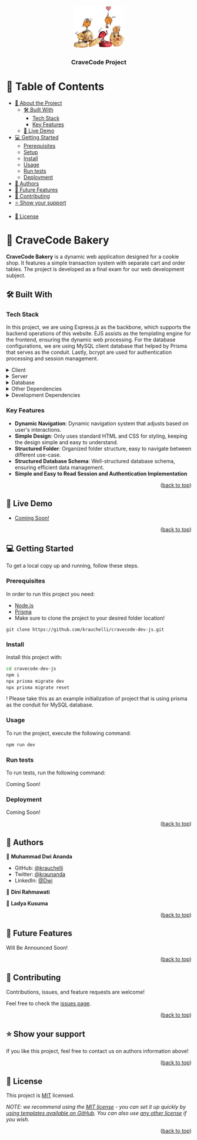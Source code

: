 <a name="readme-top"></a>

<!--
!!! IMPORTANT !!!
This README is an example of how you could professionally present your codebase. 
Writing documentation is a crucial part of your work as a professional software developer and cannot be ignored. 

You should modify this file to match your project and remove sections that don't apply.

REQUIRED SECTIONS:
- Table of Contents
- About the Project
  - Built With
  - Live Demo
- Getting Started
- Authors
- Future Features
- Contributing
- Show your support
- Acknowledgements
- License

OPTIONAL SECTIONS:
- FAQ

After you're finished please remove all the comments and instructions!

For more information on the importance of a professional README for your repositories: https://github.com/microverseinc/curriculum-transversal-skills/blob/main/documentation/articles/readme_best_practices.md
-->

<div align="center">
  <!-- You are encouraged to replace this logo with your own! Otherwise you can also remove it. -->
  <img src="./public/images/cookiez.png" alt="logo" width="140"  height="auto" />
  <br/>

  <h3><b>CraveCode Project</b></h3>

</div>

<!-- TABLE OF CONTENTS -->

# 📗 Table of Contents

- [📖 About the Project](#about-project)
  - [🛠 Built With](#built-with)
    - [Tech Stack](#tech-stack)
    - [Key Features](#key-features)
  - [🚀 Live Demo](#live-demo)
- [💻 Getting Started](#getting-started)
  - [Prerequisites](#prerequisites)
  - [Setup](#setup)
  - [Install](#install)
  - [Usage](#usage)
  - [Run tests](#run-tests)
  - [Deployment](#deployment)
- [👥 Authors](#authors)
- [🔭 Future Features](#future-features)
- [🤝 Contributing](#contributing)
- [⭐️ Show your support](#support)
<!-- - [🙏 Acknowledgements](#acknowledgements)
- [❓ FAQ (OPTIONAL)](#faq) -->
- [📝 License](#license)

<!-- PROJECT DESCRIPTION -->

# 📖 CraveCode Bakery <a name="about-project"></a>

**CraveCode Bakery** is a dynamic web application designed for a cookie shop. It features a simple transaction system with separate cart and order tables. The project is developed as a final exam for our web development subject.

## 🛠 Built With <a name="built-with"></a>

### Tech Stack <a name="tech-stack"></a>

In this project, we are using Express.js as the backbone, which supports the backend operations of this website. EJS assists as the templating engine for the frontend, ensuring the dynamic web processing. For the database configurations, we are using MySQL client database that helped by Prisma that serves as the conduit. Lastly, bcrypt are used for authentication processing and session management.  

<details>
  <summary>Client</summary>
  <ul>
    <li><a href="">HTML</a></li>
    <li><a href="">CSS</a></li>
  </ul>
</details>

<details>
  <summary>Server</summary>
  <ul>
    <li><a href="https://expressjs.com/">Express.js</a></li>
    <li><a href="https://ejs.github.io/">EJS</a></li>
    <li><a href="https://www.npmjs.com/package/cors">CORS</a></li>
    <li><a href="https://www.npmjs.com/package/express-session">Express Session</a></li>
    <li><a href="https://www.npmjs.com/package/method-override">Method Override</a></li>
  </ul>
</details>

<details>
<summary>Database</summary>
  <ul>
    <li><a href="https://www.mysql.com/">MySQL</a></li>
    <li><a href="https://www.prisma.io/">Prisma</a></li>
  </ul>
</details>

<details>
<summary>Other Dependencies</summary>
  <ul>
    <li><a href="https://www.npmjs.com/package/axios">Axios</a></li>
    <li><a href="https://www.npmjs.com/package/bcrypt">Bcrypt</a></li>
    <li><a href="https://www.npmjs.com/package/dotenv">Dotenv</a></li>
  </ul>
</details>

<details>
<summary>Development Dependencies</summary>
  <ul>
    <li><a href="https://eslint.org/">ESLint</a></li>
    <li><a href="https://www.npmjs.com/package/nodemon">Nodemon</a></li>
  </ul>
</details>

<!-- Features -->

### Key Features <a name="key-features"></a>

- **Dynamic Navigation**: Dynamic navigation system that adjusts based on user's interactions.
- **Simple Design**: Only uses standard HTML and CSS for styling, keeping the design simple and easy to understand.
- **Structured Folder**: Organized folder structure, easy to navigate between different use-case.
- **Structured Database Schema**: Well-structured database schema, ensuring efficient data management.
- **Simple and Easy to Read Session and Authentication Implementation**

<p align="right">(<a href="#readme-top">back to top</a>)</p>

<!-- LIVE DEMO -->

## 🚀 Live Demo <a name="live-demo"></a>

- [Coming Soon!](https://github.com/krauchelli/cravecode-dev-js/tree/main)

<p align="right">(<a href="#readme-top">back to top</a>)</p>

<!-- GETTING STARTED -->

## 💻 Getting Started <a name="getting-started"></a>

To get a local copy up and running, follow these steps.

### Prerequisites

In order to run this project you need:

- [Node.js](https://nodejs.org/en/download/)
- [Prisma](https://www.prisma.io/docs/getting-started/setup-prisma/start-from-scratch/relational-databases/install-prisma-migrate-typescript-postgres)
- Make sure to clone the project to your desired folder location!
```
git clone https://github.com/krauchelli/cravecode-dev-js.git
```

### Install

Install this project with:

```sh
cd cravecode-dev-js
npm i
npx prisma migrate dev
npx prisma migrate reset
```
! Please take this as an example initialization of project that is using prisma as the conduit for MySQL database.

### Usage

To run the project, execute the following command:

```sh
npm run dev
```

### Run tests

To run tests, run the following command:

Coming Soon!

### Deployment

Coming Soon!

<p align="right">(<a href="#readme-top">back to top</a>)</p>

<!-- AUTHORS -->

## 👥 Authors <a name="authors"></a>

👤 **Muhammad Dwi Ananda**

- GitHub: [@krauchelli](https://github.com/krauchelli)
- Twitter: [@kraunanda](https://x.com/kraunanda)
- LinkedIn: [@Dwi](https://www.linkedin.com/in/muhammad-dwi-ananda-b97797246/)

👤 **Dini Rahmawati**

👤 **Ladya Kusuma**

<p align="right">(<a href="#readme-top">back to top</a>)</p>

<!-- FUTURE FEATURES -->

## 🔭 Future Features <a name="future-features"></a>

Will Be Announced Soon!
<!-- - [ ] **[new_feature_1]**
- [ ] **[new_feature_2]**
- [ ] **[new_feature_3]** -->

<p align="right">(<a href="#readme-top">back to top</a>)</p>

<!-- CONTRIBUTING -->

## 🤝 Contributing <a name="contributing"></a>

Contributions, issues, and feature requests are welcome!

Feel free to check the [issues page](../../issues/).

<p align="right">(<a href="#readme-top">back to top</a>)</p>

<!-- SUPPORT -->

## ⭐️ Show your support <a name="support"></a>

If you like this project, feel free to contact us on authors information above!

<p align="right">(<a href="#readme-top">back to top</a>)</p>

<!-- ACKNOWLEDGEMENTS -->

<!-- ## 🙏 Acknowledgments <a name="acknowledgements"></a>

I would like to thank...

<p align="right">(<a href="#readme-top">back to top</a>)</p> -->

<!-- FAQ (optional) -->

<!-- ## ❓ FAQ (OPTIONAL) <a name="faq"></a>

> Add at least 2 questions new developers would ask when they decide to use your project.

- **[Question_1]**

  - [Answer_1]

- **[Question_2]**

  - [Answer_2]

<p align="right">(<a href="#readme-top">back to top</a>)</p> -->

<!-- LICENSE -->

## 📝 License <a name="license"></a>

This project is [MIT](./LICENSE) licensed.

_NOTE: we recommend using the [MIT license](https://choosealicense.com/licenses/mit/) - you can set it up quickly by [using templates available on GitHub](https://docs.github.com/en/communities/setting-up-your-project-for-healthy-contributions/adding-a-license-to-a-repository). You can also use [any other license](https://choosealicense.com/licenses/) if you wish._

<p align="right">(<a href="#readme-top">back to top</a>)</p>
